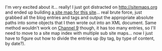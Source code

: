 I'm very excited about it... really! I just got distracted on <http://sitemaps.org> and ended up building [a site map for this site](http://duncanmackenzie.net/Sitemap.ashx)... real brute force, just grabbed all the blog entries and tags and output the appropriate absolute paths into some objects that I then wrote out into an XML document. Same method wouldn't work on [Channel 9](http://channel9.msdn.com) though, it has too many entries, so I'll need to move to a site map index with multiple sub site maps... now I just have to figure out how to divide the entries up (by tag, by type of content, by date?).